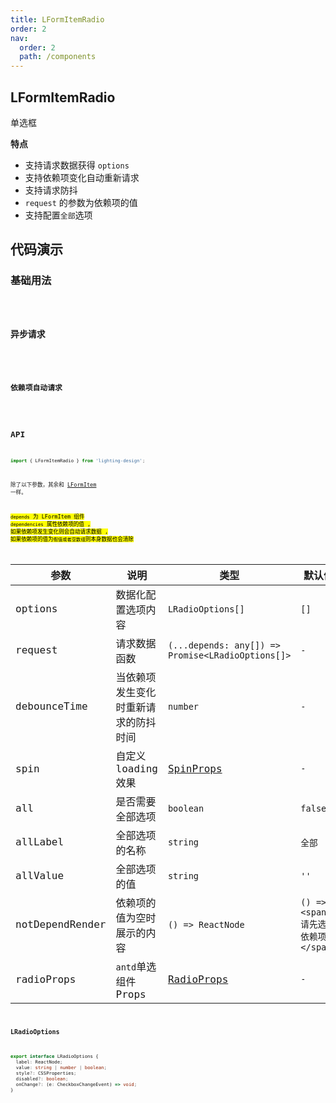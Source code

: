 ```yaml
---
title: LFormItemRadio
order: 2
nav:
  order: 2
  path: /components
---
```


## LFormItemRadio

单选框

**特点**

- 支持请求数据获得 `options`
- 支持依赖项变化自动重新请求
- 支持请求防抖
- `request` 的参数为依赖项的值
- 支持配置`全部`选项

## 代码演示

### 基础用法

<code src='./demos/Demo1.tsx'>

### 异步请求

<code src='./demos/Demo2.tsx'>

### 依赖项自动请求

<code src='./demos/Demo3.tsx'>

## API

```ts
import { LFormItemRadio } from 'lighting-design';
```

除了以下参数，其余和 [LFormItem](/components/form-item) 一样。

<mark>`depends` 为 LFormItem 组件 `dependencies` 属性依赖项的值 , 如果依赖项发生变化则会自动请求数据 , 如果依赖项的值为`假值或者空数组`则本身数据也会清除<mark/>

| 参数 | 说明 | 类型 | 默认值 |
| --- | --- | --- | --- |
| options | 数据化配置选项内容 | `LRadioOptions[]` | `[]` |
| request | 请求数据函数 | `(...depends: any[]) => Promise<LRadioOptions[]>` | `-` |
| debounceTime | 当依赖项发生变化时重新请求的防抖时间 | `number` | `-` |
| spin | 自定义 loading 效果 | [SpinProps](https://4x.ant.design/components/spin-cn/#API) | `-` |
| all | 是否需要全部选项 | `boolean ` | `false` |
| allLabel | 全部选项的名称 | `string ` | `全部` |
| allValue | 全部选项的值 | `string` | `''` |
| notDependRender | 依赖项的值为空时展示的内容 | `() => ReactNode` | `() => <span>请先选择依赖项</span>` |
| radioProps | `antd`单选组件 Props | [RadioProps](https://4x.ant.design/components/radio-cn/#API) | `-` |

### LRadioOptions

```ts
export interface LRadioOptions {
  label: ReactNode;
  value: string | number | boolean;
  style?: CSSProperties;
  disabled?: boolean;
  onChange?: (e: CheckboxChangeEvent) => void;
}
```
